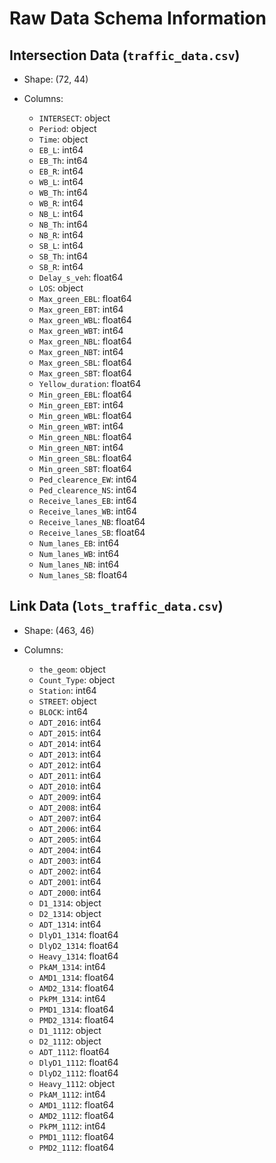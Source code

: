 # Raw Data Schema Information

## Intersection Data (`traffic_data.csv`)

* Shape: (72, 44)
* Columns:

  - `INTERSECT`: object
  - `Period`: object
  - `Time`: object
  - `EB_L`: int64
  - `EB_Th`: int64
  - `EB_R`: int64
  - `WB_L`: int64
  - `WB_Th`: int64
  - `WB_R`: int64
  - `NB_L`: int64
  - `NB_Th`: int64
  - `NB_R`: int64
  - `SB_L`: int64
  - `SB_Th`: int64
  - `SB_R`: int64
  - `Delay_s_veh`: float64
  - `LOS`: object
  - `Max_green_EBL`: float64
  - `Max_green_EBT`: int64
  - `Max_green_WBL`: float64
  - `Max_green_WBT`: int64
  - `Max_green_NBL`: float64
  - `Max_green_NBT`: int64
  - `Max_green_SBL`: float64
  - `Max_green_SBT`: float64
  - `Yellow_duration`: float64
  - `Min_green_EBL`: float64
  - `Min_green_EBT`: int64
  - `Min_green_WBL`: float64
  - `Min_green_WBT`: int64
  - `Min_green_NBL`: float64
  - `Min_green_NBT`: int64
  - `Min_green_SBL`: float64
  - `Min_green_SBT`: float64
  - `Ped_clearence_EW`: int64
  - `Ped_clearence_NS`: int64
  - `Receive_lanes_EB`: int64
  - `Receive_lanes_WB`: int64
  - `Receive_lanes_NB`: float64
  - `Receive_lanes_SB`: float64
  - `Num_lanes_EB`: int64
  - `Num_lanes_WB`: int64
  - `Num_lanes_NB`: int64
  - `Num_lanes_SB`: float64

## Link Data (`lots_traffic_data.csv`)

* Shape: (463, 46)
* Columns:

  - `the_geom`: object
  - `Count_Type`: object
  - `Station`: int64
  - `STREET`: object
  - `BLOCK`: int64
  - `ADT_2016`: int64
  - `ADT_2015`: int64
  - `ADT_2014`: int64
  - `ADT_2013`: int64
  - `ADT_2012`: int64
  - `ADT_2011`: int64
  - `ADT_2010`: int64
  - `ADT_2009`: int64
  - `ADT_2008`: int64
  - `ADT_2007`: int64
  - `ADT_2006`: int64
  - `ADT_2005`: int64
  - `ADT_2004`: int64
  - `ADT_2003`: int64
  - `ADT_2002`: int64
  - `ADT_2001`: int64
  - `ADT_2000`: int64
  - `D1_1314`: object
  - `D2_1314`: object
  - `ADT_1314`: int64
  - `DlyD1_1314`: float64
  - `DlyD2_1314`: float64
  - `Heavy_1314`: float64
  - `PkAM_1314`: int64
  - `AMD1_1314`: float64
  - `AMD2_1314`: float64
  - `PkPM_1314`: int64
  - `PMD1_1314`: float64
  - `PMD2_1314`: float64
  - `D1_1112`: object
  - `D2_1112`: object
  - `ADT_1112`: float64
  - `DlyD1_1112`: float64
  - `DlyD2_1112`: float64
  - `Heavy_1112`: object
  - `PkAM_1112`: int64
  - `AMD1_1112`: float64
  - `AMD2_1112`: float64
  - `PkPM_1112`: int64
  - `PMD1_1112`: float64
  - `PMD2_1112`: float64
